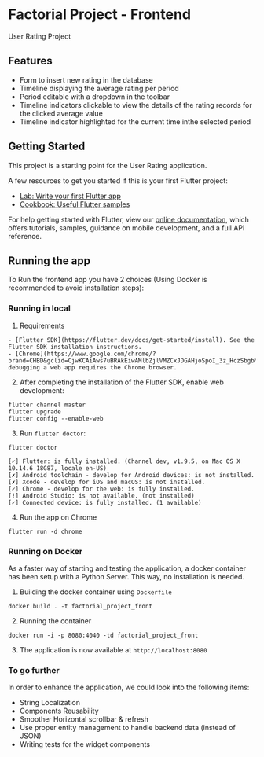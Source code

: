 # Factorial Project - Frontend

User Rating Project

## Features
- Form to insert new rating in the database
- Timeline displaying the average rating per period
- Period editable with a dropdown in the toolbar
- Timeline indicators clickable to view the details of the rating records for the clicked average value
- Timeline indicator highlighted for the current time inthe selected period

## Getting Started

This project is a starting point for the User Rating application.

A few resources to get you started if this is your first Flutter project:

- [Lab: Write your first Flutter app](https://flutter.dev/docs/get-started/codelab)
- [Cookbook: Useful Flutter samples](https://flutter.dev/docs/cookbook)

For help getting started with Flutter, view our
[online documentation](https://flutter.dev/docs), which offers tutorials,
samples, guidance on mobile development, and a full API reference.

## Running the app
To Run the frontend app you have 2 choices (Using Docker is recommended to avoid installation steps):

  ### Running in local

  1. Requirements

    - [Flutter SDK](https://flutter.dev/docs/get-started/install). See the Flutter SDK installation instructions.
    - [Chrome](https://www.google.com/chrome/?brand=CHBD&gclid=CjwKCAiAws7uBRAkEiwAMlbZjlVMZCxJDGAHjoSpoI_3z_HczSbgbMka5c9Z521R89cDoBM3zAluJRoCdCEQAvD_BwE&gclsrc=aw.ds); debugging a web app requires the Chrome browser.
    
  2. After completing the installation of the Flutter SDK, enable web development: 
  ```
  flutter channel master
  flutter upgrade
  flutter config --enable-web
  ```
  3. Run `flutter doctor`:
  ```
  flutter doctor

  [✓] Flutter: is fully installed. (Channel dev, v1.9.5, on Mac OS X 10.14.6 18G87, locale en-US)
  [✗] Android toolchain - develop for Android devices: is not installed.
  [✗] Xcode - develop for iOS and macOS: is not installed.
  [✓] Chrome - develop for the web: is fully installed.
  [!] Android Studio: is not available. (not installed)
  [✓] Connected device: is fully installed. (1 available)
  ```
  4. Run the app on Chrome
  ```
  flutter run -d chrome
  ```

  ### Running on Docker
  As a faster way of starting and testing the application, a docker container has been setup with a Python Server.
  This way, no installation is needed.

  1. Building the docker container using `Dockerfile`
  ```
  docker build . -t factorial_project_front
  ```
  2. Running the container
  ```
  docker run -i -p 8080:4040 -td factorial_project_front
  ```
  3. The application is now available at `http://localhost:8080`

### To go further
In order to enhance the application, we could look into the following items: 
- String Localization
- Components Reusability
- Smoother Horizontal scrollbar & refresh
- Use proper entity management to handle backend data (instead of JSON)
- Writing tests for the widget components

